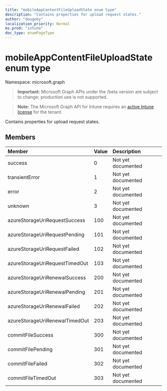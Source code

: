 ```yaml
---
title: "mobileAppContentFileUploadState enum type"
description: "Contains properties for upload request states."
author: "dougeby"
localization_priority: Normal
ms.prod: "intune"
doc_type: enumPageType
---
```


# mobileAppContentFileUploadState enum type

Namespace: microsoft.graph

> **Important:** Microsoft Graph APIs under the /beta version are subject to change; production use is not supported.

> **Note:** The Microsoft Graph API for Intune requires an [active Intune license](https://go.microsoft.com/fwlink/?linkid=839381) for the tenant.

Contains properties for upload request states.

## Members
|Member|Value|Description|
|:---|:---|:---|
|success|0|Not yet documented|
|transientError|1|Not yet documented|
|error|2|Not yet documented|
|unknown|3|Not yet documented|
|azureStorageUriRequestSuccess|100|Not yet documented|
|azureStorageUriRequestPending|101|Not yet documented|
|azureStorageUriRequestFailed|102|Not yet documented|
|azureStorageUriRequestTimedOut|103|Not yet documented|
|azureStorageUriRenewalSuccess|200|Not yet documented|
|azureStorageUriRenewalPending|201|Not yet documented|
|azureStorageUriRenewalFailed|202|Not yet documented|
|azureStorageUriRenewalTimedOut|203|Not yet documented|
|commitFileSuccess|300|Not yet documented|
|commitFilePending|301|Not yet documented|
|commitFileFailed|302|Not yet documented|
|commitFileTimedOut|303|Not yet documented|



